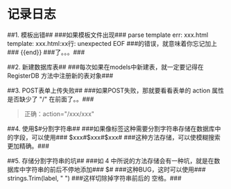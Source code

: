 记录日志
========


##1. 模板出错##
###如果模板文件出现###
    parse template err: xxx.html template: xxx.html:xx行: unexpected EOF 
###的错误，就意味着你忘记加上 ###
    {{end}}
###了。。。###

##2. 新建数据库表##
###每次如果在models中新建表，就一定要记得在 RegisterDB 方法中注册新的表对象###

##3. POST表单上传失败##
###如果POST失败，那就要看看表单的 action 属性是否缺少了 "/" 在前面了。。###
> 正确：action="/xxx/xxx"

##4. 使用$#分割字符串##
###如果像标签这种需要分割字符串存储在数据库中的字段，可以使用###
    $xxx#$xxx#$xxx#
###这种方法存储，可以使模糊搜索更加精确。###

##5. 存储分割字符串的坑##
###如 4 中所说的方法存储会有一种坑，就是在数据库中字符串的前后不停地添加###
    $#
###这种BUG，这时可以使用###
    strings.Trim(label, " ")
###这样切除掉字符串前后的 空格。###